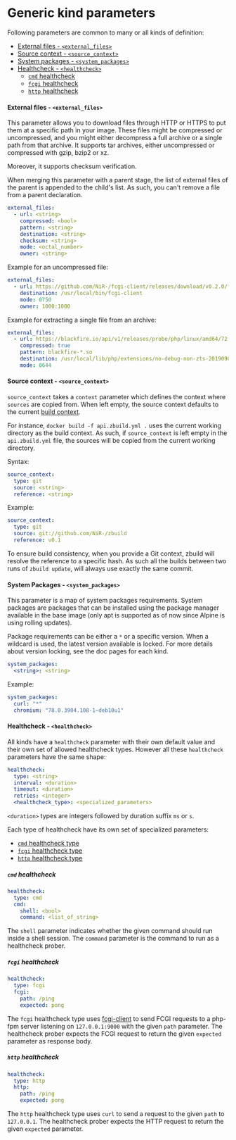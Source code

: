 # Generic kind parameters

Following parameters are common to many or all kinds of definition:

* [External files - `<external_files>`](#external-files---external_files)
* [Source context - `<source_context>`](#source-context--source-context)
* [System packages - `<system_packages>`](#system-packages---system_packages)
* [Healthcheck - `<healthcheck>`](#healthcheck---healthcheck)
  * [`cmd` healthcheck](#cmd-healthcheck)
  * [`fcgi` healthcheck](#fcgi-healthcheck)
  * [`http` healthcheck](#http-healthcheck)

#### External files - `<external_files>`

This parameter allows you to download files through HTTP or HTTPS to put them
at a specific path in your image. These files might be compressed or
uncompressed, and you might either decompress a full archive or a single path
from that archive. It supports tar archives, either uncompressed or compressed
with gzip, bzip2 or xz.

Moreover, it supports checksum verification.

When merging this parameter with a parent stage, the list of external files 
of the parent is appended to the child's list. As such, you can't remove a
file from a parent declaration.

```yaml
external_files:
  - url: <string>
    compressed: <bool>
    pattern: <string>
    destination: <string>
    checksum: <string>
    mode: <octal_number>
    owner: <string>
```

Example for an uncompressed file:

```yaml
external_files:
  - url: https://github.com/NiR-/fcgi-client/releases/download/v0.2.0/fcgi-client.phar
    destination: /usr/local/bin/fcgi-client
    mode: 0750
    owner: 1000:1000
```

Example for extracting a single file from an archive:

```yaml
external_files:
  - url: https://blackfire.io/api/v1/releases/probe/php/linux/amd64/72
    compressed: true
    pattern: blackfire-*.so
    destination: /usr/local/lib/php/extensions/no-debug-non-zts-20190902/blackfire.so
    mode: 0644
```

#### Source context - `<source_context>`

`source_context` takes a `context` parameter which defines the context where
`sources` are copied from. When left empty, the source context defaults to the
current [build context](https://docs.docker.com/engine/reference/commandline/build/#extended-description).

For instance, `docker build -f api.zbuild.yml .` uses the current working
directory as the build context. As such, if `source_context` is left empty in
the `api.zbuild.yml` file, the sources will be copied from the current working
directory.

Syntax:

```yaml
source_context:
  type: git
  source: <string>
  reference: <string>
```

Example:

```yaml
source_context:
  type: git
  source: git://github.com/NiR-/zbuild
  reference: v0.1
```

To ensure build consistency, when you provide a Git context, zbuild will
resolve the reference to a specific hash. As such all the builds between
two runs of `zbuild update`, will always use exactly the same commit.

#### System Packages - `<system_packages>`

This parameter is a map of system packages requirements. System packages are
packages that can be installed using the package manager available in the base
image (only apt is supported as of now since Alpine is using rolling updates).

Package requirements can be either a `*` or a specific version. When a wildcard
is used, the latest version available is locked. For more details about version
locking, see the doc pages for each kind.

```yaml
system_packages:
  <string>: <string>
```

Example:

```yaml
system_packages:
  curl: "*"
  chromium: "78.0.3904.108-1~deb10u1"
```

#### Healthcheck - `<healthcheck>`

All kinds have a `healthcheck` parameter with their own default value and their
own set of allowed healthcheck types. However all these `healthcheck`
parameters have the same shape:

```yaml
healthcheck:
  type: <string>
  interval: <duration>
  timeout: <duration>
  retries: <integer>
  <healthcheck_type>: <specialized_parameters>
```

`<duration>` types are integers followed by duration suffix `ms` or `s`.

Each type of healthcheck have its own set of specialized parameters:

* [`cmd` healthcheck type](#cmd-healthcheck)
* [`fcgi` healthcheck type](#fcgi-healthcheck)
* [`http` healthcheck type](#http-healthcheck)

##### `cmd` healthcheck

```yaml
healthcheck:
  type: cmd
  cmd:
    shell: <bool>
    command: <list_of_string>
```

The `shell` parameter indicates whether the given command should run inside a
shell session. The `command` parameter is the command to run as a healthcheck
prober.

##### `fcgi` healthcheck

```yaml
healthcheck:
  type: fcgi
  fcgi:
    path: /ping
    expected: pong
```

The `fcgi` healthcheck type uses [fcgi-client](https://github.com/NiR-/fcgi-client)
to send FCGI requests to a php-fpm server listening on `127.0.0.1:9000` with
the given `path` parameter. The healthcheck prober expects the FCGI request
to return the given `expected` parameter as response body.

##### `http` healthcheck

```yaml
healthcheck:
  type: http
  http:
    path: /ping
    expected: pong
```

The `http` healthcheck type uses `curl` to send a request to the given `path` to
`127.0.0.1`. The healthcheck prober expects the HTTP request to return the
given `expected` parameter.

